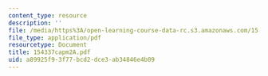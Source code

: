 ```yaml
---
content_type: resource
description: ''
file: /media/https%3A/open-learning-course-data-rc.s3.amazonaws.com/15-433-investments-spring-2003/a89925f93f77bcd2dce3ab34846e4b09_154337capm2A.pdf
file_type: application/pdf
resourcetype: Document
title: 154337capm2A.pdf
uid: a89925f9-3f77-bcd2-dce3-ab34846e4b09
---
```


